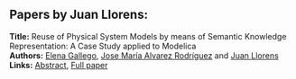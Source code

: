 <h2>Papers by Juan Llorens:</h2>
<p>
<b>Title:</b> Reuse of Physical System Models by means of Semantic Knowledge Representation: A Case Study applied to Modelica<br />
<b>Authors:</b> <a href="../authors/author_98.html">Elena Gallego</a>, <a href="../authors/author_4.html">Jose María Alvarez Rodríguez</a> and <a href="../authors/author_186.html">Juan Llorens</a><br />
<b>Links:</b> <a href="../abstracts/abstract_80.pdf">Abstract</a>, <a href="../submissions/ecp15118747_GallegoAlvarezrodriguezLlorens.pdf">Full paper</a>
</p>